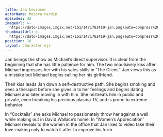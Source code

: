 ```yaml
---
title: Jan Levinson
actorName: Melora Hardin
episodes: 42
imageUrl: >-
  https://dato-images.imgix.net/151/1471782419-jan.png?auto=compress%2Cformat&ch=DPR%2CWidth&fm=jpg&w=500
thumbnailUrl: >-
  https://dato-images.imgix.net/151/1471782419-jan.png?auto=compress%2Cformat&ch=DPR%2CWidth&crop=faces&fit=crop&h=200&w=200
position: 18
layout: character.ejs
---
```


Jan beings the show as Michael’s direct supervisor. It is clear from the beginning that she has little patience for him. The two impulsively kiss after Michael impresses her with his sales skills in “The Client.” Jan views this as a mistake but Michael begins calling her his girlfriend.

Their kiss leads Jan down a self-destructive path. She begins smoking and sees a therapist before she gives in to her feelings and begins dating Michael and later moving in with him. She mistreats him in public and private, even breaking his precious plasma TV, and is prone to extreme behavior.

In “Cocktails” she asks Michael to passionately throw her against a wall while making out in David Wallace’s home. In “Women’s Appreciation” Michael reveals to the women in the office that Jan likes to video take their love-making only to watch it after to improve his form.